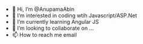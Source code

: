 - 👋 Hi, I’m @AnupamaAbin
- 👀 I’m interested in coding wtih Javascript/ASP.Net
- 🌱 I’m currently learning Angular JS
- 💞️ I’m looking to collaborate on ...
- 📫 How to reach me email

<!---
AnupamaAbin/AnupamaAbin is a ✨ special ✨ repository because its `README.md` (this file) appears on your GitHub profile.
You can click the Preview link to take a look at your changes.
--->
